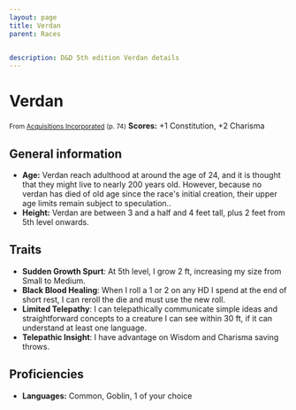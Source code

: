 ```yaml
---
layout: page
title: Verdan
parent: Races


description: D&D 5th edition Verdan details
---
```


# Verdan

<small>From <a target="_blank" href="https://dnd.wizards.com/products/tabletop-games/rpg-products/acqinc">Acquisitions Incorporated</a> (p. 74)</small>
**Scores:** +1 Constitution, +2 Charisma

## General information

- **Age:** Verdan reach adulthood at around the age of 24, and it is thought that they might live to nearly 200 years old. However, because no verdan has died of old age since the race's initial creation, their upper age limits remain subject to speculation..
- **Height:** Verdan are between 3 and a half and 4 feet tall, plus 2 feet from 5th level onwards.

## Traits

- **Sudden Growth Spurt**: At 5th level, I grow 2 ft, increasing my size from Small to Medium.
- **Black Blood Healing**: When I roll a 1 or 2 on any HD I spend at the end of short rest, I can reroll the die and must use the new roll.
- **Limited Telepathy**: I can telepathically communicate simple ideas and straightforward concepts to a creature I can see within 30 ft, if it can understand at least one language.
- **Telepathic Insight**: I have advantage on Wisdom and Charisma saving throws.

## Proficiencies

- **Languages:** Common, Goblin, 1 of your choice